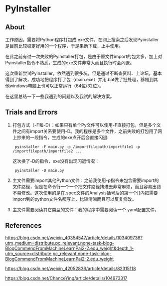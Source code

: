 # PyInstaller
## About
工作原因，需要将Python程序打包成.exe文件，在网上搜索之后发现Pyinstaller是目前比较稳定好用的一个程序，于是果断下载，上手使用。

在此之前有过一次失败的Pyinstaller打包，是由于原文件import的包太多，加上对Pyinstaller指令不熟悉，生成的exe文件非常大而且执行时会闪退。

这次重新尝试Pyinstaller，依然遇到很多坑，但是通过不断查资料、上论坛，基本得到了解决，成功地把程序打了包（main.exe）并用.bat做了批处理，移植到其他windows电脑上也可以正常运行（64位/32位）。

在这里总结一下一些我遇到的问题以及我试的解决方案。

## Trials and Errors
1. 打包方式（-F和-D）：如果只有单个Py文件可以使用-F直接打包，但是多个文件之间有import关系要使用-D。我的程序是多个文件，之前失败的打包用了网上抄来的一段指令，生成的exe点开后会直接闪退:

        pyinstaller -F main.py -p /importfilepath/importfile1 -p /importfilepath/importfile2 ...
    
    这次换了-D的指令，exe没有出现闪退情况：
    
        pyinstaller -D main.py

2. 主文件需要import其他Python文件：之前我使用-p指令来包含需要import的文件路径，但是在命令行一个一个把文件路径拷进去非常麻烦，而且容易出错不易修改。这次使用的是在.spec文件的Analysis括号后的第一个[]内把需要import到的python文件名都写上，比较清晰而且可以反复修改。

3. 主文件需要阅读其它类型的文件：我的程序中需要阅读一个.yaml配置文件，


## References
https://blog.csdn.net/weixin_40354547/article/details/103409736?utm_medium=distribute.pc_relevant.none-task-blog-BlogCommendFromMachineLearnPai2-2.edu_weight&depth_1-utm_source=distribute.pc_relevant.none-task-blog-BlogCommendFromMachineLearnPai2-2.edu_weight

https://blog.csdn.net/weixin_42052836/article/details/82315118

https://blog.csdn.net/ChanceYing/article/details/104973317
